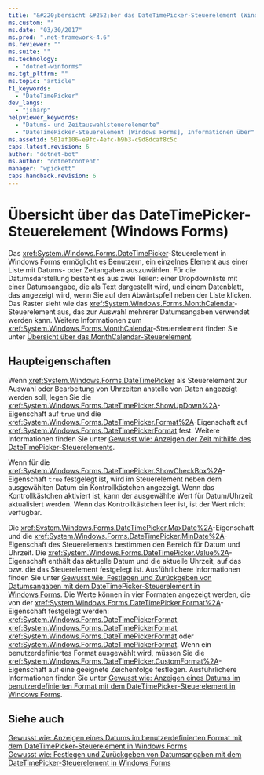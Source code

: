 ```yaml
---
title: "&#220;bersicht &#252;ber das DateTimePicker-Steuerelement (Windows Forms) | Microsoft Docs"
ms.custom: ""
ms.date: "03/30/2017"
ms.prod: ".net-framework-4.6"
ms.reviewer: ""
ms.suite: ""
ms.technology: 
  - "dotnet-winforms"
ms.tgt_pltfrm: ""
ms.topic: "article"
f1_keywords: 
  - "DateTimePicker"
dev_langs: 
  - "jsharp"
helpviewer_keywords: 
  - "Datums- und Zeitauswahlsteuerelemente"
  - "DateTimePicker-Steuerelement [Windows Forms], Informationen über"
ms.assetid: 501af106-e9fc-4efc-b9b3-c9d8dcaf8c5c
caps.latest.revision: 6
author: "dotnet-bot"
ms.author: "dotnetcontent"
manager: "wpickett"
caps.handback.revision: 6
---
```

# &#220;bersicht &#252;ber das DateTimePicker-Steuerelement (Windows Forms)
Das <xref:System.Windows.Forms.DateTimePicker>\-Steuerelement in Windows Forms ermöglicht es Benutzern, ein einzelnes Element aus einer Liste mit Datums\- oder Zeitangaben auszuwählen.  Für die Datumsdarstellung besteht es aus zwei Teilen: einer Dropdownliste mit einer Datumsangabe, die als Text dargestellt wird, und einem Datenblatt, das angezeigt wird, wenn Sie auf den Abwärtspfeil neben der Liste klicken.  Das Raster sieht wie das <xref:System.Windows.Forms.MonthCalendar>\-Steuerelement aus, das zur Auswahl mehrerer Datumsangaben verwendet werden kann.  Weitere Informationen zum <xref:System.Windows.Forms.MonthCalendar>\-Steuerelement finden Sie unter [Übersicht über das MonthCalendar\-Steuerelement](../../../../docs/framework/winforms/controls/monthcalendar-control-overview-windows-forms.md).  
  
## Haupteigenschaften  
 Wenn <xref:System.Windows.Forms.DateTimePicker> als Steuerelement zur Auswahl oder Bearbeitung von Uhrzeiten anstelle von Daten angezeigt werden soll, legen Sie die <xref:System.Windows.Forms.DateTimePicker.ShowUpDown%2A>\-Eigenschaft auf `true` und die <xref:System.Windows.Forms.DateTimePicker.Format%2A>\-Eigenschaft auf <xref:System.Windows.Forms.DateTimePickerFormat> fest.  Weitere Informationen finden Sie unter [Gewusst wie: Anzeigen der Zeit mithilfe des DateTimePicker\-Steuerelements](../../../../docs/framework/winforms/controls/how-to-display-time-with-the-datetimepicker-control.md).  
  
 Wenn für die <xref:System.Windows.Forms.DateTimePicker.ShowCheckBox%2A>\-Eigenschaft `true` festgelegt ist, wird im Steuerelement neben dem ausgewählten Datum ein Kontrollkästchen angezeigt.  Wenn das Kontrollkästchen aktiviert ist, kann der ausgewählte Wert für Datum\/Uhrzeit aktualisiert werden.  Wenn das Kontrollkästchen leer ist, ist der Wert nicht verfügbar.  
  
 Die <xref:System.Windows.Forms.DateTimePicker.MaxDate%2A>\-Eigenschaft und die <xref:System.Windows.Forms.DateTimePicker.MinDate%2A>\-Eigenschaft des Steuerelements bestimmen den Bereich für Datum und Uhrzeit.  Die <xref:System.Windows.Forms.DateTimePicker.Value%2A>\-Eigenschaft enthält das aktuelle Datum und die aktuelle Uhrzeit, auf das bzw. die das Steuerelement festgelegt ist.  Ausführlichere Informationen finden Sie unter [Gewusst wie: Festlegen und Zurückgeben von Datumsangaben mit dem DateTimePicker\-Steuerelement in Windows Forms](../../../../docs/framework/winforms/controls/how-to-set-and-return-dates-with-the-windows-forms-datetimepicker-control.md).  Die Werte können in vier Formaten angezeigt werden, die von der <xref:System.Windows.Forms.DateTimePicker.Format%2A>\-Eigenschaft festgelegt werden: <xref:System.Windows.Forms.DateTimePickerFormat>, <xref:System.Windows.Forms.DateTimePickerFormat>, <xref:System.Windows.Forms.DateTimePickerFormat> oder <xref:System.Windows.Forms.DateTimePickerFormat>.  Wenn ein benutzerdefiniertes Format ausgewählt wird, müssen Sie die <xref:System.Windows.Forms.DateTimePicker.CustomFormat%2A>\-Eigenschaft auf eine geeignete Zeichenfolge festlegen.  Ausführlichere Informationen finden Sie unter [Gewusst wie: Anzeigen eines Datums im benutzerdefinierten Format mit dem DateTimePicker\-Steuerelement in Windows Forms](../../../../docs/framework/winforms/controls/display-a-date-in-a-custom-format-with-wf-datetimepicker-control.md).  
  
## Siehe auch  
 [Gewusst wie: Anzeigen eines Datums im benutzerdefinierten Format mit dem DateTimePicker\-Steuerelement in Windows Forms](../../../../docs/framework/winforms/controls/display-a-date-in-a-custom-format-with-wf-datetimepicker-control.md)   
 [Gewusst wie: Festlegen und Zurückgeben von Datumsangaben mit dem DateTimePicker\-Steuerelement in Windows Forms](../../../../docs/framework/winforms/controls/how-to-set-and-return-dates-with-the-windows-forms-datetimepicker-control.md)